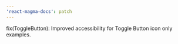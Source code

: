 ```yaml
---
'react-magma-docs': patch
---
```


fix(ToggleButton): Improved accessibility for Toggle Button icon only examples.
